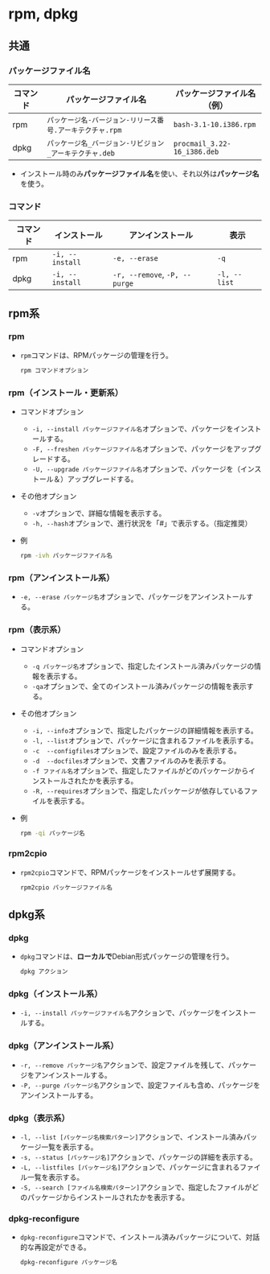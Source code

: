 # rpm, dpkg

## 共通

### パッケージファイル名

| コマンド | パッケージファイル名                                      | パッケージファイル名（例）  |
| -------- | --------------------------------------------------------- | --------------------------- |
| rpm      | `パッケージ名-バージョン-リリース番号.アーキテクチャ.rpm` | `bash-3.1-10.i386.rpm`      |
| dpkg     | `パッケージ名_バージョン-リビジョン_アーキテクチャ.deb`   | `procmail_3.22-16_i386.deb` |

- インストール時のみ**パッケージファイル名**を使い、それ以外は**パッケージ名**を使う。

### コマンド

| コマンド | インストール    | アンインストール              | 表示         |
| -------- | --------------- | ----------------------------- | ------------ |
| rpm      | `-i, --install` | `-e, --erase`                 | `-q`         |
| dpkg     | `-i, --install` | `-r, --remove`, `-P, --purge` | `-l, --list` |

## rpm系

### rpm

- `rpm`コマンドは、RPMパッケージの管理を行う。

  ```bash
  rpm コマンドオプション
  ```

### rpm（インストール・更新系）

- コマンドオプション

  - `-i, --install パッケージファイル名`オプションで、パッケージをインストールする。
  - `-F, --freshen パッケージファイル名`オプションで、パッケージをアップグレードする。
  - `-U, --upgrade パッケージファイル名`オプションで、パッケージを（インストール＆）アップグレードする。
- その他オプション

  - `-v`オプションで、詳細な情報を表示する。
  - `-h, --hash`オプションで、進行状況を「#」で表示する。（指定推奨）

- 例

  ```bash
  rpm -ivh パッケージファイル名
  ```

### rpm（アンインストール系）

- `-e, --erase パッケージ名`オプションで、パッケージをアンインストールする。

### rpm（表示系）

- コマンドオプション

  - `-q パッケージ名`オプションで、指定したインストール済みパッケージの情報を表示する。
  - `-qa`オプションで、全てのインストール済みパッケージの情報を表示する。

- その他オプション

  - `-i, --info`オプションで、指定したパッケージの詳細情報を表示する。
  - `-l, --list`オプションで、パッケージに含まれるファイルを表示する。
  - `-c  --configfiles`オプションで、設定ファイルのみを表示する。
  - `-d  --docfiles`オプションで、文書ファイルのみを表示する。
  - `-f ファイル名`オプションで、指定したファイルがどのパッケージからインストールされたかを表示する。
  - `-R, --requires`オプションで、指定したパッケージが依存しているファイルを表示する。

- 例

  ```bash
  rpm -qi パッケージ名
  ```

### rpm2cpio

- `rpm2cpio`コマンドで、RPMパッケージをインストールせず展開する。

  ```bash
  rpm2cpio パッケージファイル名
  ```

## dpkg系

### dpkg

- `dpkg`コマンドは、**ローカルで**Debian形式パッケージの管理を行う。

  ```bash
  dpkg アクション
  ```

### dpkg（インストール系）

- `-i, --install パッケージファイル名`アクションで、パッケージをインストールする。

### dpkg（アンインストール系）

- `-r, --remove パッケージ名`アクションで、設定ファイルを残して、パッケージをアンインストールする。
- `-P, --purge パッケージ名`アクションで、設定ファイルも含め、パッケージをアンインストールする。

### dpkg（表示系）

- `-l, --list [パッケージ名検索パターン]`アクションで、インストール済みパッケージ一覧を表示する。
- `-s, --status [パッケージ名]`アクションで、パッケージの詳細を表示する。
- `-L, --listfiles [パッケージ名]`アクションで、パッケージに含まれるファイル一覧を表示する。
- `-S, --search [ファイル名検索パターン]`アクションで、指定したファイルがどのパッケージからインストールされたかを表示する。

### dpkg-reconfigure

- `dpkg-reconfigure`コマンドで、インストール済みパッケージについて、対話的な再設定ができる。

  ```bash
  dpkg-reconfigure パッケージ名
  ```
